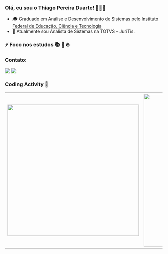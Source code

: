### Olá, eu sou o Thiago Pereira Duarte! 👨🏾‍💻

- 🎓 Graduado em Análise e Desenvolvimento de Sistemas pelo [Instituto Federal de Educação, Ciência e Tecnologia](http://gru.ifsp.edu.br/)
- 🔭 Atualmente sou Analista de Sistemas na TOTVS – JuriTis. 

### ⚡ Foco nos estudos 📚️ 🤯️ 🔥

### Contato:
  <a href="mailto:tpereiraduarte@gmail.com" alt="Gmail">
  <img src="https://img.shields.io/badge/Gmail-D14836?style=for-the-badge&logo=gmail&logoColor=white&link=tpereiraduarte@gmail.com" /></a>
  <a href="https://www.linkedin.com/in/thiago-duarte-dev/" alt="Linkedin">
  <img src="https://img.shields.io/badge/-Linkedin-0e76a8?style=for-the-badge&logo=Linkedin&logoColor=white&link=https://www.linkedin.com/in/thiago-duarte-dev/" />
  </a>

### Coding Activity 🚀️

<center>
<table>
  <tr>
    <td>
      <img width="420px"  src="https://github-readme-stats.vercel.app/api/top-langs/?username=Tpereiraduarte&layout=compact&theme=dracula"
    />
    </td>
    <td>
      <img width="490px" src="https://github-readme-stats.vercel.app/api?username=Tpereiraduarte&show_icons=true&theme=dracula"
    />
    </td>
  </tr>     
</table>
</center>
